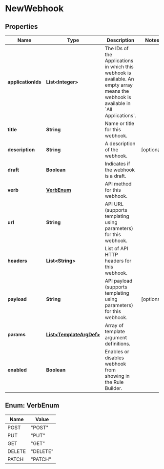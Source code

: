 

# NewWebhook

## Properties

Name | Type | Description | Notes
------------ | ------------- | ------------- | -------------
**applicationIds** | **List&lt;Integer&gt;** | The IDs of the Applications in which this webhook is available. An empty array means the webhook is available in &#x60;All Applications&#x60;.  | 
**title** | **String** | Name or title for this webhook. | 
**description** | **String** | A description of the webhook. |  [optional]
**draft** | **Boolean** | Indicates if the webhook is a draft. | 
**verb** | [**VerbEnum**](#VerbEnum) | API method for this webhook. | 
**url** | **String** | API URL (supports templating using parameters) for this webhook. | 
**headers** | **List&lt;String&gt;** | List of API HTTP headers for this webhook. | 
**payload** | **String** | API payload (supports templating using parameters) for this webhook. |  [optional]
**params** | [**List&lt;TemplateArgDef&gt;**](TemplateArgDef.md) | Array of template argument definitions. | 
**enabled** | **Boolean** | Enables or disables webhook from showing in the Rule Builder. | 



## Enum: VerbEnum

Name | Value
---- | -----
POST | &quot;POST&quot;
PUT | &quot;PUT&quot;
GET | &quot;GET&quot;
DELETE | &quot;DELETE&quot;
PATCH | &quot;PATCH&quot;



